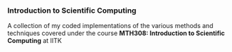 ### Introduction to Scientific Computing

A collection of my coded implementations of the various methods and techniques covered under the course **MTH308: Introduction to Scientific Computing** at IITK